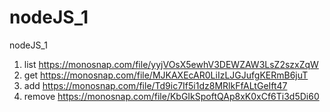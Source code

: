 # nodeJS_1
nodeJS_1

1. list https://monosnap.com/file/yyjVOsX5ewhV3DEWZAW3LsZ2szxZqW
2. get https://monosnap.com/file/MJKAXEcAR0LiIzLJGJufgKERmB6juT
3. add https://monosnap.com/file/Td9ic7If5i1dz8MRlkFfALtGeIft47
4. remove https://monosnap.com/file/KbGIkSpoftQAp8xK0xCf6Ti3d5Di60
